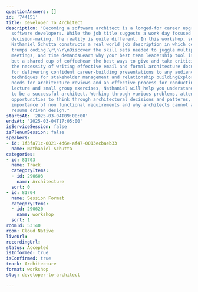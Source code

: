 ```yaml
---
questionAnswers: []
id: '744151'
title: Developer To Architect
description: "Becoming a software architect is a longed-for career upgrade for many
  software developers. While the job title suggests a work day focused on technical
  decision-making, the reality is quite different. In this workshop, software architect
  Nathaniel Schutta constructs a real world job description in which communication
  trumps coding.\r\n\r\nDiscover the skill sets needed to juggle multiple priorities,
  meetings, and time demandsLearn why your best team leadership tool is not a hammer,
  but a shared cup of coffeeHear the best ways to give and take criticismUnderstand
  the necessity of writing effective email and formal architecture documentsGet tips
  for delivering confident career-building presentations to any audienceReview essential
  techniques for stakeholder management and relationship buildingExplore the critical
  needs for architecture reviews and an effective process for conducting themThrough
  lecture and small group exercises, Nathaniel will help you understand what it means
  to be a successful architect. Working through various problems, attendees will have
  opportunities to think through architectural decisions and patterns, discuss the
  importance of non functional requirements and why architects cannot afford to practice
  resume driven design."
startsAt: '2025-03-04T09:00:00'
endsAt: '2025-03-04T17:05:00'
isServiceSession: false
isPlenumSession: false
speakers:
- id: 1f3fa71c-0021-4d6e-af47-0013ecbaeb33
  name: Nathaniel Schutta
categories:
- id: 81703
  name: Track
  categoryItems:
  - id: 290603
    name: Architecture
  sort: 0
- id: 81704
  name: Session Format
  categoryItems:
  - id: 290620
    name: workshop
  sort: 1
roomId: 53140
room: Cloud Native
liveUrl:
recordingUrl:
status: Accepted
isInformed: true
isConfirmed: true
track: Architecture
format: workshop
slug: developer-to-architect

---
```

